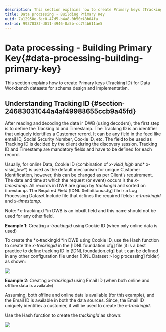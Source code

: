 ```yaml
---
description: This section explains how to create Primary keys (Tracking ID) for Data Workbench datasets for schema design and implementation.
title: Data processing - Building Primary Key
uuid: 7a12950e-6ac0-47d5-b4a8-0b50c48b04fa
exl-id: 9937038f-d011-4946-8a5b-cc724b611ae5
---
```

# Data processing - Building Primary Key{#data-processing-building-primary-key}

This section explains how to create Primary keys (Tracking ID) for Data Workbench datasets for schema design and implementation.

## Understanding Tracking ID {#section-24683031044a4af49988655ccb9a45fd}

After reading and decoding the data in DWB (using decoders), the first step is to define the Tracking Id and Timestamp. The Tracking ID is an identifier that uniquely identifies a Customer record. It can be any field in the feed like email ID, Social Security Number, Cookie ID, etc. The field to be used as Tracking ID is decided by the client during the discovery session. Tracking ID and Timestamp are mandatory fields and have to be defined for each record.

Usually, for online Data, Cookie ID (combination of *x-visid_high* and* x-visid_low*) is used as the default mechanism for unique Customer Identification, however, this can be changed as per Client's requirement. The date and time at which the request (or event) occurs is the *x-timestamp*. All records in DWB are group by *trackingid* and sorted on timestamp. The Required Field [!DNL Definitions.cfg] file is a Log Processing Dataset Include file that defines the required fields : *x-trackingid* and *x-timestamp*.

Note: *x-trackingid *in DWB is an inbuilt field and this name should not be used for any other field.

**Example 1**: Creating *x-trackingid* using Cookie ID (when only online data is used)

To create the *x-trackingid *in DWB using Cookie ID, use the Hash function to create the *x-trackingid* in the [!DNL foundation.cfg] file (it is a best practice to define tracking ID in [!DNL foundation.cfg] but it can be defined in any other configuration file under [!DNL Dataset > log processing] folder) as shown: 

![](assets/dwb_impl_primary_key1.png)

**Example 2**: Creating *x-trackingid* using Email ID (when both online and offline data is available)

Assuming, both offline and online data is available (for this example), and the Email ID is available in both the data sources. Since, the Email ID uniquely identifies a customer, it will be used to create the *x-trackingid*.

Use the Hash function to create the *trackingId* as shown: 

![](assets/dwb_impl_primary_key2.png)
